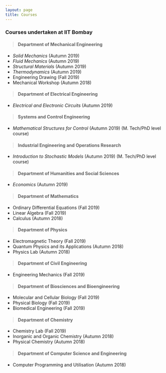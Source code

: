 ```yaml
---
layout: page
title: Courses
---
```

### Courses undertaken at IIT Bombay


> #### **Department of Mechanical Engineering**
* _Solid Mechanics_ (Autumn 2019)
* _Fluid Mechanics_ (Autumn 2019)
* _Structural Materials_ (Autumn 2019)
* _Thermodynamics_ (Autumn 2019)
* Engineering Drawing (Fall 2019)
* Mechanical Workshop (Autumn 2018)

> #### **Department of Electrical Engineering**
* _Electrical and Electronic Circuits_ (Autumn 2019)

> #### **Systems and Control Engineering**
* _Mathematical Structures for Control_ (Autumn 2019) (M. Tech/PhD level course)

> #### **Industrial Engineering and Operations Research**
* _Introduction to Stochastic Models_ (Autumn 2019) (M. Tech/PhD level course)

> #### **Department of Humanities and Social Sciences**
* _Economics_ (Autumn 2019)

> #### **Department of Mathematics**
* Ordinary Differential Equations (Fall 2019)
* Linear Algebra (Fall 2019)
* Calculus (Autumn 2018)

> #### **Department of Physics**
* Electromagnetic Theory (Fall 2019)
* Quantum Physics and its Applications (Autumn 2018)
* Physics Lab (Autumn 2018)

> #### **Department of Civil Engineering**
* Engineering Mechanics (Fall 2019)

> #### **Department of Biosciences and Bioengineering**
* Molecular and Cellular Biology (Fall 2019)
* Physical Biology (Fall 2019)
* Biomedical Engineering (Fall 2019)

> #### **Department of Chemistry**
* Chemistry Lab (Fall 2019)
* Inorganic and Organic Chemistry (Autumn 2018)
* Physical Chemistry (Autumn 2018)

> #### **Department of Computer Science and Engineering**
* Computer Programming and Utilisation (Autumn 2018)
